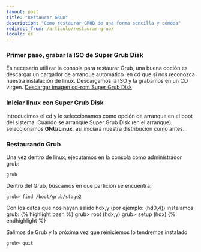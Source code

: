 ```yaml
---
layout: post
title: "Restaurar GRUB"
description: "Como restaurar GRUB de una forma sencilla y cómoda"
redirect_from: /articulo/restaurar-grub/
locale: es
---
```


### Primer paso, grabar la ISO de Super Grub Disk
Es necesario utilizar la consola para restaurar Grub, una buena opción es descargar un cargador de arranque automático  en cd que si nos reconozca nuestra instalación de linux. Descargamos la ISO y la grabamos en un CD virgen.
<a href="http://www.supergrubdisk.org/index.php?pid=5" target="_blank">Descargar imagen cd-rom Super Grub Disk</a>


### Iniciar linux con Super Grub Disk
Introducimos el cd y lo seleccionamos como opción de arranque en el boot del sistema. Cuando se arranque Super Grub Disk (en el arranque), seleccionamos **GNU/Linux**, asi iniciará nuestra distribución como antes.


### Restaurando Grub
Una vez dentro de linux, ejecutamos en la consola como administrador grub:

    grub

Dentro del Grub, buscamos en que partición se encuentra:

    grub> find /boot/grub/stage2

Con los datos que nos hayan salido hdx,y (por ejemplo: (hd0,4)) instalamos grub:
{% highlight bash %}
grub> root (hdx,y)
grub> setup (hdx)
{% endhighlight %}

Salimos de Grub y la próxima vez que reiniciemos lo tendremos instalado


    grub> quit
